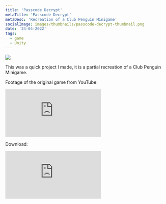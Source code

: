 ```yaml
---
title: 'Passcode Decrypt'
metaTitle: 'Passcode Decrypt'
metaDesc: 'Recreation of a Club Penguin Minigame'
socialImage: images/thumbnails/passcode-decrypt-thumbnail.png
date: '24-04-2022'
tags:
  - game
  - Unity
---
```


<img src="/images/thumbnails/passcode-decrypt-thumbnail.png" class="w-5/6 mx-auto">

This was a quick project I made, it is a partial recreation of a Club Penguin Minigame.

Footage of the original game from YouTube:
<iframe class="w-5/6 mx-auto" src="https://www.youtube-nocookie.com/embed/OdyaeAsfjqw?&rel=0&start=43&end=76&iv_load_policy=3" frameborder="0" allowfullscreen></iframe>

Download:

<iframe class="w-5/6 mx-auto" frameborder="0" src="https://itch.io/embed/964952"><a href="https://ermilburn02.itch.io/passcodedecrypt">Passcode Decrypt by ERmilburn02</a></iframe>
